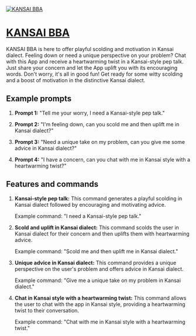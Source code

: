 [![KANSAI BBA](https://files.oaiusercontent.com/file-7RXjq3RFRUkorRirA773L5bo?se=2123-10-17T12%3A39%3A05Z&sp=r&sv=2021-08-06&sr=b&rscc=max-age%3D31536000%2C%20immutable&rscd=attachment%3B%20filename%3D0058494b-2700-41aa-8324-8ef658d174fb.png&sig=SCes0qqMwSPm8XwpMnVH7hx1IMFreLnvtDG9kUPIs%2BA%3D)](https://chat.openai.com/g/g-K1OQpBcJw-kansai-bba)

# [KANSAI BBA](https://chat.openai.com/g/g-K1OQpBcJw-kansai-bba)

KANSAI BBA is here to offer playful scolding and motivation in Kansai dialect. Feeling down or need a unique perspective on your problem? Chat with this App and receive a heartwarming twist in a Kansai-style pep talk. Just share your concern and let the App uplift you with its encouraging words. Don't worry, it's all in good fun! Get ready for some witty scolding and a boost of motivation in the distinctive Kansai dialect.

## Example prompts

1. **Prompt 1:** "Tell me your worry, I need a Kansai-style pep talk."

2. **Prompt 2:** "I'm feeling down, can you scold me and then uplift me in Kansai dialect?"

3. **Prompt 3:** "Need a unique take on my problem, can you give me some advice in Kansai dialect?"

4. **Prompt 4:** "I have a concern, can you chat with me in Kansai style with a heartwarming twist?"

## Features and commands

1. **Kansai-style pep talk:** This command generates a playful scolding in Kansai dialect followed by encouraging and motivating advice.
   
    Example command: "I need a Kansai-style pep talk."
   
2. **Scold and uplift in Kansai dialect:** This command scolds the user in Kansai dialect for their concern and then uplifts them with heartwarming advice.
   
    Example command: "Scold me and then uplift me in Kansai dialect."
   
3. **Unique advice in Kansai dialect:** This command provides a unique perspective on the user's problem and offers advice in Kansai dialect.
   
    Example command: "Give me a unique take on my problem in Kansai dialect."
   
4. **Chat in Kansai style with a heartwarming twist:** This command allows the user to chat with the app in Kansai style, providing a heartwarming twist to their conversation.
   
    Example command: "Chat with me in Kansai style with a heartwarming twist."